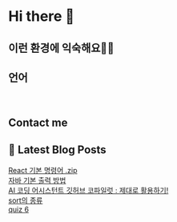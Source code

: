 # Hi there 👋

## 이런 환경에 익숙해요✍🏼

## 언어

<p>
  <img alt="" src= "https://img.shields.io/badge/JavaScript-F7DF1E?style=flat-square&logo=JavaScript&logoColor=white"/> 
  <img alt="" src= "https://img.shields.io/badge/TypeScript-black?logo=typescript&logoColor=blue"/>
</p>

## Contact me

## 📕 Latest Blog Posts

<a href=https://thisissolmi.tistory.com/103>React 기본 명령어 .zip</a></br><a href=https://thisissolmi.tistory.com/102>자바 기본 출력 방법</a></br><a href=https://thisissolmi.tistory.com/101>AI 코딩 어시스턴트 깃허브 코파일럿 : 제대로 활용하기!</a></br><a href=https://thisissolmi.tistory.com/100>sort의 종류</a></br><a href=https://thisissolmi.tistory.com/99>quiz 6</a></br>